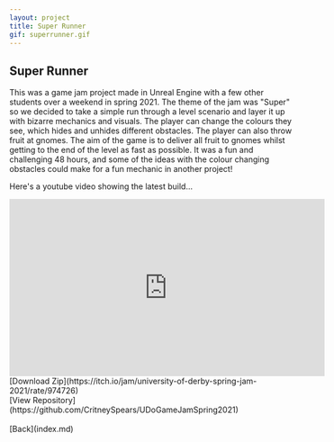 ```yaml
---
layout: project
title: Super Runner
gif: superrunner.gif
---
```


## Super Runner



This was a game jam project made in Unreal Engine with a few other students over a weekend in spring 2021.
The theme of the jam was "Super" so we decided to take a simple run through a level scenario and layer it up with bizarre mechanics and visuals.
The player can change the colours they see, which hides and unhides different obstacles.
The player can also throw fruit at gnomes. The aim of the game is to deliver all fruit to gnomes whilst getting to the end of the level as fast as possible.
It was a fun and challenging 48 hours, and some of the ideas with the colour changing obstacles could make for a fun mechanic in another project!

Here's a youtube video showing the latest build...
<iframe width="560" height="315" src="https://www.youtube.com/embed/dI7oWSxMpkw" title="YouTube video player" frameborder="0" allow="accelerometer; autoplay; clipboard-write; encrypted-media; gyroscope; picture-in-picture" allowfullscreen></iframe>
<br>
[Download Zip](https://itch.io/jam/university-of-derby-spring-jam-2021/rate/974726)
<br>
[View Repository](https://github.com/CritneySpears/UDoGameJamSpring2021)
<br>
<br>
[Back](index.md)